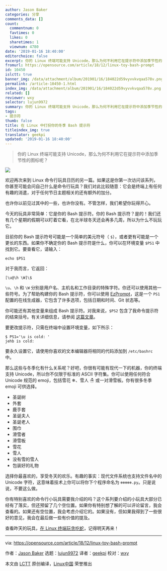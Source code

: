 ```yaml
---
author: Jason Baker
categories: 分享
comments_data: []
count:
  commentnum: 0
  favtimes: 0
  likes: 0
  sharetimes: 1
  viewnum: 4780
date: '2019-01-16 18:40:00'
editorchoice: false
excerpt: 你的 Linux 终端可能支持 Unicode，那么为何不利用它在提示符中添加季节性的图标呢？
fromurl: https://opensource.com/article/18/12/linux-toy-bash-prompt
id: 10450
islctt: true
banner_img: /data/attachment/album/201901/16/184022d59vyvvkvqaa578v.png
permalink: /article-10450-1.html
index_img: /data/attachment/album/201901/16/184022d59vyvvkvqaa578v.png.thumb.jpg
related: []
reviewer: wxy
selector: lujun9972
summary: 你的 Linux 终端可能支持 Unicode，那么为何不利用它在提示符中添加季节性的图标呢？
tags:
- 提示符
thumb: false
title: 在 Linux 中打扮你的冬季 Bash 提示符
titleindex_img: true
translator: geekpi
updated: '2019-01-16 18:40:00'
---
```



> 
> 你的 Linux 终端可能支持 Unicode，那么为何不利用它在提示符中添加季节性的图标呢？
> 
> 
> 


![](/data/attachment/album/201901/16/184022d59vyvvkvqaa578v.png)


欢迎再次来到 Linux 命令行玩具日历的另一篇。如果这是你第一次访问该系列，你甚至可能会问自己什么是命令行玩具？我们对此比较随意：它会是终端上有任何有趣的消遣，对于任何节日主题相关的还有额外的加分。


也许你以前见过其中的一些，也许你没有。不管怎样，我们希望你玩得开心。


今天的玩具非常简单：它是你的 Bash 提示符。你的 Bash 提示符？是的！我们还有几个星期的假期可以盯着它看，在北半球冬天还会再多几周，所以为什么不玩玩它。


目前你的 Bash 提示符号可能是一个简单的美元符号（ `$`），或者更有可能是一个更长的东西。如果你不确定你的 Bash 提示符是什么，你可以在环境变量 `$PS1` 中找到它。要查看它，请输入：



```
echo $PS1
```

对于我而言，它返回：



```
[\u@\h \W]\$
```

`\u`、`\h` 和 `\W` 分别是用户名、主机名和工作目录的特殊字符。你还可以使用其他一些符号。为了帮助构建你的 Bash 提示符，你可以使用 [EzPrompt](http://ezprompt.net/)，这是一个 `PS1` 配置的在线生成器，它包含了许多选项，包括日期和时间、Git 状态等。


你可能还有其他变量来组成 Bash 提示符。对我来说，`$PS2` 包含了我命令提示符的结束括号。有关详细信息，请参阅 [这篇文章](https://access.redhat.com/solutions/505983)。


要更改提示符，只需在终端中设置环境变量，如下所示：



```
$ PS1='\u is cold: '
jehb is cold:
```

要永久设置它，请使用你喜欢的文本编辑器将相同的代码添加到 `/etc/bashrc` 中。


那么这些与冬季化有什么关系呢？好吧，你很有可能有现代一下的机器，你的终端支持 Unicode，所以你不仅限于标准的 ASCII 字符集。你可以使用任何符合 Unicode 规范的 emoji，包括雪花 ❄、雪人 ☃ 或一对滑雪板。你有很多冬季 emoji 可供选择。


* 圣诞树
* 外套
* 鹿手套
* 圣诞夫人
* 圣诞老人
* 围巾
* 滑雪者
* 滑雪板
* 雪花
* 雪人
* 没有雪的雪人
* 包装好的礼物


选择你最喜欢的，享受冬天的欢乐。有趣的事实：现代文件系统也支持文件名中的 Unicode 字符，这意味着技术上你可以将你下个程序命名为 `❄❄❄❄❄.py`。只是说说，不要这么做。


你有特别喜欢的命令行小玩具需要我介绍的吗？这个系列要介绍的小玩具大部分已经有了落实，但还预留了几个空位置。如果你有特别想了解的可以评论留言，我会查看的。如果还有空位置，我会考虑介绍它的。如果没有，但如果我得到了一些很好的意见，我会在最后做一些有价值的提及。


查看昨天的玩具，[在 Linux 终端玩贪吃蛇](https://opensource.com/article/18/12/linux-toy-snake)，记得明天再来！




---


via: <https://opensource.com/article/18/12/linux-toy-bash-prompt>


作者：[Jason Baker](https://opensource.com/users/jason-baker) 选题：[lujun9972](https://github.com/lujun9972) 译者：[geekpi](https://github.com/geekpi) 校对：[wxy](https://github.com/wxy)


本文由 [LCTT](https://github.com/LCTT/TranslateProject) 原创编译，[Linux中国](https://linux.cn/) 荣誉推出